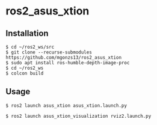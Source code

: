 # ros2_asus_xtion

## Installation

```shell
$ cd ~/ros2_ws/src
$ git clone --recurse-submodules https://github.com/mgonzs13/ros2_asus_xtion
$ sudo apt install ros-humble-depth-image-proc
$ cd ~/ros2_ws
$ colcon build
```

## Usage

```shell
$ ros2 launch asus_xtion asus_xtion.launch.py
```

```shell
$ ros2 launch asus_xtion_visualization rviz2.launch.py
```
